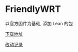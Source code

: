# FriendlyWRT

以官方固件为基础, 添加 Lean 的包

[下载地址](https://github.com/songchenwen/nanopi-r2s/releases/download/FriendlyWRT-2020-04-21-a5f91ca/FriendlyWRT-2020-04-21-a5f91ca-ROM.zip)

[改动记录](CHANGELOG.md)
